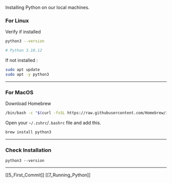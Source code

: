 Installing Python on our local machines.

### For Linux

Verify if installed

``` bash
python3 --version

# Python 3.10.12
```

If not installed :

``` bash
sudo apt update
sudo apt -y python3
```

---

### For MacOS

Download Homebrew

``` bash
/bin/bash -c "$(curl -fsSL https://raw.githubusercontent.com/Homebrew/install/HEAD/install.sh)"
```

Open your `~/.zshrc`/`.bashrc` file and add this.

``` bash
brew install python3
```

---
### Check Installation

``` 
python3 --version
```

---
[[5_First_Commit]]
[[7_Running_Python]]
